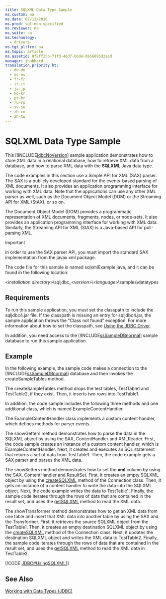 ```yaml
---
title: SQLXML Data Type Sample
ms.custom: na
ms.date: 07/13/2016
ms.prod: sql-non-specified
ms.reviewer: na
ms.suite: na
ms.technology: 
  - drivers
ms.tgt_pltfrm: na
ms.topic: article
ms.assetid: 8f2ff25b-71fd-46d7-b6de-d656095d2aad
manager: jhubbard
translation.priority.ht: 
  - de-de
  - es-es
  - fr-fr
  - it-it
  - ja-jp
  - ko-kr
  - pt-br
  - ru-ru
  - sv-se
  - zh-cn
  - zh-tw
---
```

# SQLXML Data Type Sample
  This [!INCLUDE[jdbcNoVersion](../content/includes/jdbcNoVersion_md.md)] sample application demonstrates how to store XML data in a relational database, how to retrieve XML data from a database, and how to parse XML data with the **SQLXML** Java data type.  
  
 The code examples in this section use a Simple API for XML \(SAX\) parser. The SAX is a publicly developed standard for the events\-based parsing of XML documents. It also provides an application programming interface for working with XML data. Note that the applications can use any other XML parser as well, such as the Document Object Model \(DOM\) or the Streaming API for XML \(StAX\), or so on.  
  
 The Document Object Model \(DOM\) provides a programmatic representation of XML documents, fragments, nodes, or node\-sets. It also provides an application programming interface for working with XML data. Similarly, the Streaming API for XML \(StAX\) is a Java\-based API for pull\-parsing XML.  
  
> [!IMPORTANT]  
>  In order to use the SAX parser API, you must import the standard SAX implementation from the javax.xml package.  
  
 The code file for this sample is named sqlxmlExample.java, and it can be found in the following location:  
  
 \<*installation directory*\>\\sqljdbc\_\<*version*\>\\\<*language*\>\\samples\\datatypes  
  
## Requirements  
 To run this sample application, you must set the classpath to include the sqljdbc4.jar file. If the classpath is missing an entry for sqljdbc4.jar, the sample application throws the "Class not found" exception. For more information about how to set the classpath, see [Using the JDBC Driver](../content/Using-the-JDBC-Driver.md).  
  
 In addition, you need access to the [!INCLUDE[ssSampleDBnormal](../content/includes/ssSampleDBnormal_md.md)] sample database to run this sample application.  
  
## Example  
 In the following example, the sample code makes a connection to the [!INCLUDE[ssSampleDBnormal](../content/includes/ssSampleDBnormal_md.md)] database and then invokes the createSampleTables method.  
  
 The createSampleTables method drops the test tables, TestTable1 and TestTable2, if they exist. Then, it inserts two rows into TestTable1.  
  
 In addition, the code sample includes the following three methods and one additional class, which is named ExampleContentHandler.  
  
 The ExampleContentHandler class implements a custom content handler, which defines methods for parser events.  
  
 The showGetters method demonstrates how to parse the data in the SQLXML object by using the SAX, ContentHandler and XMLReader. First, the code sample creates an instance of a custom content handler, which is ExampleContentHandler. Next, it creates and executes an SQL statement that returns a set of data from TestTable1. Then, the code example gets a SAX parser and parses the XML data.  
  
 The showSetters method demonstrates how to set the **xml** column by using the SAX, ContentHandler and ResultSet. First, it creates an empty SQLXML object by using the [createSQLXML](../content/createSQLXML-Method--SQLServerConnection-.md) method of the Connection class. Then, it gets an instance of a content handler to write the data into the SQLXML object. Next, the code example writes the data to TestTable1. Finally, the sample code iterates through the rows of data that are contained in the result set, and uses the [getSQLXML](../content/getSQLXML-Method--SQLServerResultSet-.md) method to read the XML data.  
  
 The showTransformer method demonstrates how to get an XML data from one table and insert that XML data into another table by using the SAX and the Transformer. First, it retrieves the source SQLXML object from the TestTable1. Then, it creates an empty destination SQLXML object by using the [createSQLXML](../content/createSQLXML-Method--SQLServerConnection-.md) method of the Connection class. Next, it updates the destination SQLXML object and writes the XML data to TestTable2. Finally, the sample code iterates through the rows of data that are contained in the result set, and uses the [getSQLXML](../content/getSQLXML-Method--SQLServerResultSet-.md) method to read the XML data in TestTable2.  
  
 [!CODE [JDBC#UsingSQLXML1](../CodeSnippet/SQLDrivers/jdbc#usingsqlxml1)]  
  
## See Also  
 [Working with Data Types &#40;JDBC&#41;](../content/Working-with-Data-Types--JDBC-.md)  
  
  